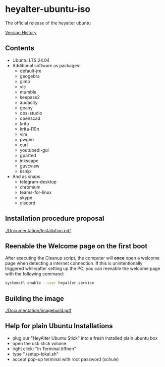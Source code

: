 # heyalter-ubuntu-iso

The official release of the heyalter ubuntu

[Version History](changelog.md)

## Contents

- Ubuntu LTS 24.04
- Additional software as packages:
  - default-jre
  - geogebra
  - gimp
  - vlc
  - mumble
  - keepass2
  - audacity
  - geany
  - obs-studio
  - openscad
  - krita
  - krita-l10n
  - vim
  - pwgen
  - curl
  - youtubedl-gui
  - gparted
  - inkscape
  - guvcview
  - ksnip
- And as snaps
  - telegram-desktop
  - chromium
  - teams-for-linux
  - skype
  - discord

## Installation procedure proposal

[./Documentation/Installation.pdf](./Documentation/Installation.pdf)

## Reenable the Welcome page on the first boot

After executing the Cleanup script, the computer will **once** open a welcome page when detecting a internet connection.
If this is unintentionally triggered while/after setting up the PC, you can reenable the welcome page with the following command:

```bash
systemctl enable --user heyalter.service
```

## Building the image

[./Documentation/imagebuild.pdf](./Documentation/imagebuild.pdf)

## Help for plain Ubuntu Installations

- plug our "HeyAlter Ubuntu Stick" into a fresh installed plain ubuntu box
- open the usb stick volume
- right click: "In Terminal öffnen"
- type "./setup-lokal.sh"
- accept pop-up terminal with root password (schule)
